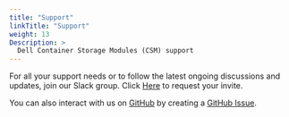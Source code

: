 ```yaml
---
title: "Support"
linkTitle: "Support"
weight: 13
Description: >
  Dell Container Storage Modules (CSM) support
---
```


For all your support needs or to follow the latest ongoing discussions and updates, join our Slack group. Click [Here](http://del.ly/Slack_request) to request your invite.

You can also interact with us on [GitHub](https://github.com/dell/csm) by creating a [GitHub Issue](https://github.com/dell/csm/issues).